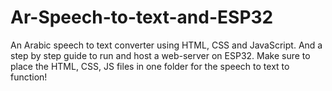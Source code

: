 # Ar-Speech-to-text-and-ESP32
An Arabic speech to text converter using HTML, CSS and JavaScript. And a step by step guide to run and host a web-server on ESP32.
Make sure to place the HTML, CSS, JS files in one folder for the speech to text to function!
